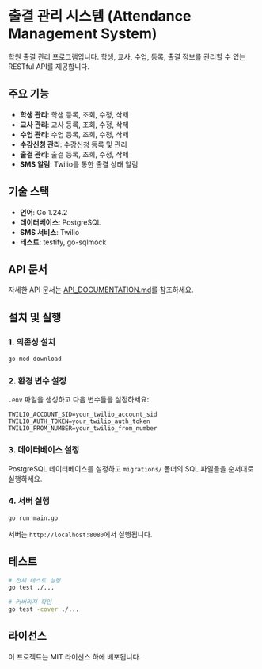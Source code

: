 # 출결 관리 시스템 (Attendance Management System)

학원 출결 관리 프로그램입니다. 학생, 교사, 수업, 등록, 출결 정보를 관리할 수 있는 RESTful API를 제공합니다.

## 주요 기능

- **학생 관리**: 학생 등록, 조회, 수정, 삭제
- **교사 관리**: 교사 등록, 조회, 수정, 삭제
- **수업 관리**: 수업 등록, 조회, 수정, 삭제
- **수강신청 관리**: 수강신청 등록 및 관리
- **출결 관리**: 출결 등록, 조회, 수정, 삭제
- **SMS 알림**: Twilio를 통한 출결 상태 알림

## 기술 스택

- **언어**: Go 1.24.2
- **데이터베이스**: PostgreSQL
- **SMS 서비스**: Twilio
- **테스트**: testify, go-sqlmock

## API 문서

자세한 API 문서는 [API_DOCUMENTATION.md](./API_DOCUMENTATION.md)를 참조하세요.

## 설치 및 실행

### 1. 의존성 설치
```bash
go mod download
```

### 2. 환경 변수 설정
`.env` 파일을 생성하고 다음 변수들을 설정하세요:
```
TWILIO_ACCOUNT_SID=your_twilio_account_sid
TWILIO_AUTH_TOKEN=your_twilio_auth_token
TWILIO_FROM_NUMBER=your_twilio_from_number
```

### 3. 데이터베이스 설정
PostgreSQL 데이터베이스를 설정하고 `migrations/` 폴더의 SQL 파일들을 순서대로 실행하세요.

### 4. 서버 실행
```bash
go run main.go
```

서버는 `http://localhost:8080`에서 실행됩니다.

## 테스트

```bash
# 전체 테스트 실행
go test ./...

# 커버리지 확인
go test -cover ./...
```

## 라이선스

이 프로젝트는 MIT 라이선스 하에 배포됩니다.
